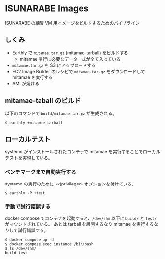 # ISUNARABE Images
ISUNARABE の練習 VM 用イメージをビルドするためのパイプライン

## しくみ
- Earthly で `mitamae.tar.gz` (mitamae-tarball) をビルドする
  - mitamae 実行に必要なデータ一式が全て入っている
- `mitamae.tar.gz` を S3 にアップロードする
- EC2 Image Builder のレシピで `mitamae.tar.gz` をダウンロードして mitamae を実行する
- AMI が焼ける

## mitamae-taball のビルド
以下のコマンドで `build/mitamae.tar.gz` が生成される。

```console
$ earthly +mitamae-tarball
```

## ローカルテスト
systemd がインストールされたコンテナで mitamae を実行することでローカルテストを実現している。

### ベンチマークまで自動実行する
systemd の実行のために `-P`(privileged) オプションを付けている。

```console
$ earthly -P +test
```

### 手動で試行錯誤する
docker compose でコンテナを起動すると、`/dev/shm` 以下に `build/` と `test/` がマウントされている。
あとは tarball を展開するなり mitamae を実行するなりして試行錯誤する。

```console
$ docker compose up -d
$ docker compose exec instance /bin/bash
$ ls /dev/shm/
build test
```
